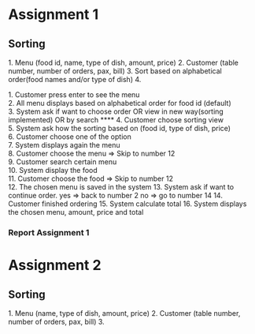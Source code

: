 <h1>Assignment 1</h1>
<h2>Sorting</h2>
<p> 
1. Menu (food id, name, type of dish, amount, price)
2. Customer (table number, number of orders, pax, bill)
3. Sort based on alphabetical order(food names and/or type of dish)
4. 
</p>
<p>
1. Customer press enter to see the menu <br>
2. All menu displays based on alphabetical order for food id (default) <br>
3. System ask if want to choose order OR view in new way(sorting implemented) OR by search ****
4. Customer choose sorting view <br>
5. System ask how the sorting based on (food id, type of dish, price) <br>
6. Customer choose one of the option <br>
7. System displays again the menu <br>
8. Customer choose the menu => Skip to number 12 <br>
9. Customer search certain menu <br>
10. System display the food <br>
11. Customer choose the food => Skip to number 12 <br>
12. The chosen menu is saved in the system
13. System ask if want to continue order. yes => back to number 2 no => go to number 14
14. Customer finished ordering
15. System calculate total
16. System displays the chosen menu, amount, price and total
</p>

<h3 href ="https://docs.google.com/document/d/1Zo1a1CUOtAN9jOG7cpsusQ4GQOKJwSBSsdrvTltsyAc/edit?usp=sharing">Report Assignment 1</h3>
<a href ="https://docs.google.com/document/d/1Zo1a1CUOtAN9jOG7cpsusQ4GQOKJwSBSsdrvTltsyAc/edit?usp=sharing"></a> 


<h1>Assignment 2</h1>
<h2>Sorting</h2>
<p> 
1. Menu (name, type of dish, amount, price)
2. Customer (table number, number of orders, pax, bill)
3.  
</p>

